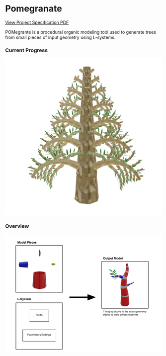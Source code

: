 # Pomegranate

[View Project Specification PDF](readme_resources/Project%20Spec.pdf)

POMegrante is a procedural organic modeling tool used to generate trees from small pieces of input geometry using L-systems.

### Current Progress
![Current Progress Image](readme_resources/CurrentProgress.png)

### Overview
![Overview Image](readme_resources/Overview.png)
